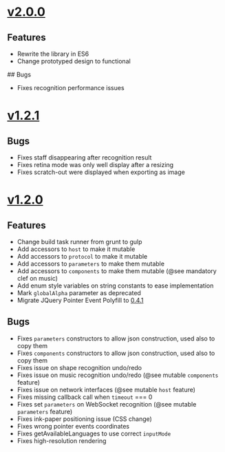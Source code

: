 # [v2.0.0](https://github.com/MyScript/MyScriptJS/tree/v2.0.0)

## Features
- Rewrite the library in ES6
- Change prototyped design to functional

## Bugs
- Fixes recognition performance issues

# [v1.2.1](https://github.com/MyScript/MyScriptJS/tree/v1.2.1)

## Bugs
- Fixes staff disappearing after recognition result
- Fixes retina mode was only well display after a resizing
- Fixes scratch-out were displayed when exporting as image 

# [v1.2.0](https://github.com/MyScript/MyScriptJS/tree/v1.2.0)

## Features
- Change build task runner from grunt to gulp
- Add accessors to `host` to make it mutable
- Add accessors to `protocol` to make it mutable
- Add accessors to `parameters` to make them mutable
- Add accessors to `components` to make them mutable (@see mandatory clef on music)
- Add enum style variables on string constants to ease implementation
- Mark `globalAlpha` parameter as deprecated
- Migrate JQuery Pointer Event Polyfill to [0.4.1](https://github.com/jquery/PEP/releases/tag/0.4.1)

## Bugs
- Fixes `parameters` constructors to allow json construction, used also to copy them
- Fixes `components` constructors to allow json construction, used also to copy them
- Fixes issue on shape recognition undo/redo
- Fixes issue on music recognition undo/redo (@see mutable `components` feature)
- Fixes issue on network interfaces (@see mutable `host` feature)
- Fixes missing callback call when `timeout` === 0
- Fixes set `parameters` on WebSocket recognition (@see mutable `parameters` feature)
- Fixes ink-paper positioning issue (CSS change)
- Fixes wrong pointer events coordinates
- Fixes getAvailableLanguages to use correct `inputMode`
- Fixes high-resolution rendering
